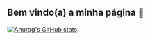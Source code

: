 ## Bem vindo(a) a minha página 👋




[![Anurag's GitHub stats](https://github-readme-stats.vercel.app/api?username=rbressanelli&show_icons=true&theme=dark)](https://github.com/anuraghazra/github-readme-stats)

<!--
**rbressanelli/rbressanelli** is a ✨ _special_ ✨ repository because its `README.md` (this file) appears on your GitHub profile.

Here are some ideas to get you started:

- 🔭 I’m currently working on ...
- 🌱 I’m currently learning ...
- 👯 I’m looking to collaborate on ...
- 🤔 I’m looking for help with ...
- 💬 Ask me about ...
- 📫 How to reach me: ...
- 😄 Pronouns: ...
- ⚡ Fun fact: ...
-->
